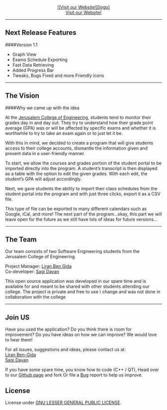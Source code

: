  
 
 <p align="center"><a href="http://liranbg.github.io/JceManager/">![Visit our Website!][logo]<br>Visit our Website!</a></p>

---
## <i class="fa fa-cogs"></i> Next Release Features
####Version 1.1
<ul>
<li>Graph View</li>
<li>Exams Schedule Exporting</li>
<li>Fast Data Retrieving</li>
<li>Added Progress Bar</li>
<li>Tweaks, Bugs Fixed and more Friendly icons</li>
</ul>

---
## <i class="fa fa-cogs"></i> The Vision
####Why we came up with the idea

At the [Jerusalem College of Engineering][JCE], students tend to monitor their grades day in and day out. They try to understand how their grade point average (GPA) was or will be affected by specific exams and whether it is worthwhile to try to take an exam again or to just let it be.

With this in mind, we decided to create a program that will give students access to their college accounts, dismantle the information given and present data in a user-friendly manner.

To start, we allow the courses and grades portion of the student portal to be imported directly into the program. A student’s transcript is then displayed as a table with the option to edit the given grades. With each edit, the student’s GPA will adjust accordingly.

Next, we gave students the ability to import their class schedules from the student portal into the program and with just three clicks, export it as a CSV file.

This type of file can be exported to many different calendars such as Google, iCal, and more! 
The next part of the program…okay, this part we will leave open for the future as we still have lots of ideas for future versions...


---

## <i class="fa fa-users"></i> The Team
Our team consists of two Software Engineering students from the Jerusalem College of Engineering.

Project Manager: [Liran Ben Gida][liran]
<br>
Co-developer: [Sagi Dayan][sagi]

This open source application was developed in our spare time and is available for and meant to be shared with other students attending our college.
The project is private and free to use \ change and was not done in collaboration with the college

---

## <i class="fa fa-plus-square-o"></i> Join US
Have you used the application? Do you think there is room for improvement?
Do you have ideas on how we can improve? We would love to hear them!

For all issues, suggestions and ideas, please contact us at:
<br>
[Liran Ben-Gida][liran]
<br>
[Sagi Dayan][sagi]

If you have some spare time, you know how to code (C++ / QT),
Head over to our [<i class="fa fa-github"></i> Github page][github] and fork
Or file a <i class="fa fa-bug"></i> [Bug][Bug] report to help us improve.


## <i class="fa fa-gavel"></i> License 
License under [GNU LESSER GENERAL PUBLIC LICENSE][gnu].


[gnu]: http://www.gnu.org/licenses/lgpl-2.1.html
[jce]: http://www.jce.ac.il/
[github]:  https://github.com/liranbg/JceManager
[sagi]: mailto:sagidayan@gmail.com
[liran]: mailto:liranbg@gmail.com
[openAPI]: https://github.com/liranbg/jceConnection
[logo]: http://liranbg.github.io/JceManager/assets/images/logo.png
[Bug]: ../../issues/new
